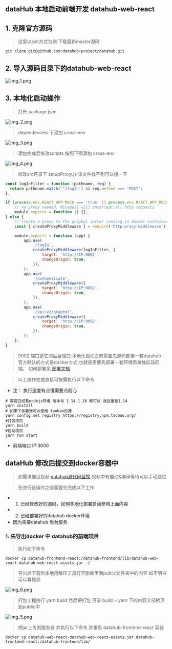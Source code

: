 ## dataHub 本地启动前端开发 datahub-web-react

## 1. 克隆官方源码

> 这里以ssh方式为例 下载最新master源码
``` shell
git clone git@github.com:datahub-project/datahub.git
```
## 2. 导入源码目录下的datahub-web-react
![img_1.png](docs/img_1.png)

## 3. 本地化启动操作

> 打开 package.json

![img_2.png](docs/img_2.png)

> dependencies 下添加 cross-env 

![img_3.png](docs/img_3.png)


> 添加完成后修改scripts 按照下图添加 cross-env

![img_4.png](docs/img_4.png)

> 修改src目录下 setupProxy.js
> 该文件找不到可以搜一下

``` js
const logInFilter = function (pathname, req) {
  return pathname.match('^/logIn') && req.method === 'POST';
};

if (process.env.REACT_APP_MOCK === 'true' || process.env.REACT_APP_MOCK === 'cy') {
    // no proxy needed, MirageJS will intercept all http requests
    module.exports = function () {};
} else {
    // create a proxy to the graphql server running in docker container
    const { createProxyMiddleware } = require('http-proxy-middleware');

    module.exports = function (app) {
        app.use(
            '/logIn',
            createProxyMiddleware(logInFilter, {
                target: 'http://IP:9002',
                changeOrigin: true,
            }),
        );
        app.use(
            '/authenticate',
            createProxyMiddleware({
                target: 'http://IP:9002',
                changeOrigin: true,
            }),
        );
        app.use(
            '/api/v2/graphql',
            createProxyMiddleware({
                target: 'http://IP:9002',
                changeOrigin: true,
            }),
        );
    };
}

```

> 9002 端口是它的后台端口 本地化启动之前需要先源码部署一套datahub 官方默认的方式是docker方式 也就是需要先部署一套环境再单独启动前端。
如何部署见 [部署文档](README.md)


> 以上操作完成直接可按需执行以下命令

- 注： 执行速度有点慢需要点耐心

``` shell
# 需要已经有nodejs环境 版本号 1.14 1.16 都可以 我这里是1.14
yarn install
# 如果下依赖慢可以使用 taobao的源
yarn config set registry https://registry.npm.taobao.org/
#打包项目
yarn build
#启动项目
yarn run start
```
- 前端端口 IP:3000 


## dataHub 修改后提交到docker容器中

> 如需详细见视频 [datahub源代码替换](docs/datahub替换源代码视频.mp4) 视频中有启动&编译等待可以手动跳过

> 在进行该操作之前需要先完成以下工作

- 1. 已经修改好的源码，如何本地化部署启动参照上面内容
-
    2. 已经部署好的datahub docker环境
- 因为需要datahub 后台服务

### 1. 先导出docker 中 datahub的前端项目

> 执行如下命令

``` shell
docker cp datahub-frontend-react:/datahub-frontend/lib/datahub-web-react-datahub-web-react-assets.jar ./
```

> 导出后下载到本地用解压工具打开删除里面public文件夹中的内容 如不明白可以看视频

![img_6.png](docs/img_6.png)

> 打包工程执行 yarn build 然后把打包 目录 build > yarn 下的内容全部拷贝到public中

![img_5.png](docs/img_5.png)

> 把jar上传到服务器 并执行以下命令 并重启 datahub-frontend-react 容器

``` shell
docker cp datahub-web-react-datahub-web-react-assets.jar datahub-frontend-react:/datahub-frontend/lib/
```



 




